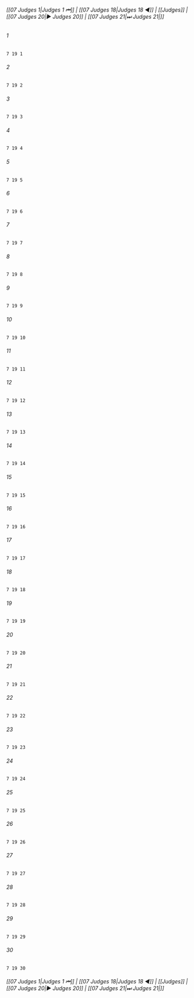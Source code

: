 
###### [[07 Judges 1|Judges 1 ⏮]] | [[07 Judges 18|Judges 18 ◀]] | [[Judges]] | [[07 Judges 20|▶ Judges 20]] | [[07 Judges 21|⏭ Judges 21|]]

###### 1
``` verse
7 19 1 
```
###### 2
``` verse
7 19 2 
```
###### 3
``` verse
7 19 3 
```
###### 4
``` verse
7 19 4 
```
###### 5
``` verse
7 19 5 
```
###### 6
``` verse
7 19 6 
```
###### 7
``` verse
7 19 7 
```
###### 8
``` verse
7 19 8 
```
###### 9
``` verse
7 19 9 
```
###### 10
``` verse
7 19 10 
```
###### 11
``` verse
7 19 11 
```
###### 12
``` verse
7 19 12 
```
###### 13
``` verse
7 19 13 
```
###### 14
``` verse
7 19 14 
```
###### 15
``` verse
7 19 15 
```
###### 16
``` verse
7 19 16 
```
###### 17
``` verse
7 19 17 
```
###### 18
``` verse
7 19 18 
```
###### 19
``` verse
7 19 19 
```
###### 20
``` verse
7 19 20 
```
###### 21
``` verse
7 19 21 
```
###### 22
``` verse
7 19 22 
```
###### 23
``` verse
7 19 23 
```
###### 24
``` verse
7 19 24 
```
###### 25
``` verse
7 19 25 
```
###### 26
``` verse
7 19 26 
```
###### 27
``` verse
7 19 27 
```
###### 28
``` verse
7 19 28 
```
###### 29
``` verse
7 19 29 
```
###### 30
``` verse
7 19 30 
```

###### [[07 Judges 1|Judges 1 ⏮]] | [[07 Judges 18|Judges 18 ◀]] | [[Judges]] | [[07 Judges 20|▶ Judges 20]] | [[07 Judges 21|⏭ Judges 21|]]

